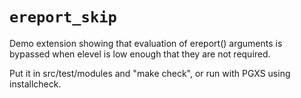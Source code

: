 # `ereport_skip`

Demo extension showing that evaluation of ereport() arguments is bypassed
when elevel is low enough that they are not required.

Put it in src/test/modules and "make check", or run with PGXS using
installcheck.
